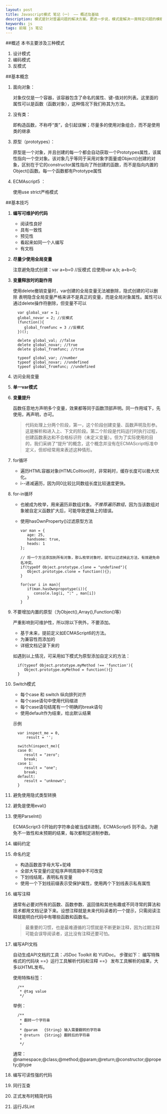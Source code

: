 ```yaml
---
layout: post
title: Javascript模式 笔记（一） —— 概述及基础
description: 模式是针对普遍问题的解决方案。更进一步说，模式是解决一类特定问题的模板。本文主要介绍Js的一些基础、编码规范和技巧。温故知新，为后续学习打下良好基础。
keywords: js 
tags: 前端 js 笔记
---
```

   
##概述
本书主要涉及三种模式

   1. 设计模式
   2. 编码模式
   3. 反模式

##基本概念

   1. 面向对象：

      对象仅仅是一个容器，该容器包含了命名的属性、键-值对的列表。这里面的属性可以是函数（函数对象），这种情况下我们称其为方法。

   2. 没有类：

      即构造函数，不称呼“类”，会引起误解；尽量多的使用对象组合，而不是使用类的继承

   3. 原型（prototypes）：

      原型是一个对象，并且创建的每一个都会自动获取一个Prototypes属性，该属性指向一个空对象。该对象几乎等同于采用对象字面量或Object()创建的对象，区别在于它的constructor属性指向了所创建的函数，而不是指向内置的Object()函数。每一个函数都有Prototype属性

   4. ECMAscript5 ：

      使用use strict严格模式

##基本技巧

   1. **编写可维护的代码**

      * 阅读性良好
      * 具有一致性
      * 预见性
      * 看起来如同一个人编写
      * 有文档

   2. **尽量少使用全局变量**

      注意避免隐式创建：var a=b=0 //反模式
      应使用var a,b; a=b=0;

   3. **变量释放时的副作用**

      使用delete撤销变量时，var创建的全局变量无法被删除，隐式创建的可以删除
      表明隐含全局变量严格来讲不是真正的变量，而是全局对象属性。属性可以通过delete操作符删除，但变量不可以

            var global_var = 1;
            global_novar = 2; //反模式
            (function(){
               global_fromfunc = 3 //反模式
            })();

            delete global_val; //false
            delete global_novar; //true
            delete global_fromfunc; //true

            typeof global_var; //number
            typeof global_novar; //undefined
            typeof global_fromfunc; //undefined

   4. 访问全局变量

   5. **单一var模式**

   6. **变量提升**

      函数任意地方声明多个变量，效果都等同于函数顶部声明。同一作用域下，先使用，再声明，亦可。

      >代码处理上分两个阶段，第一，这个阶段创建变量、函数声明及形参。这是解析和进入上、下文的阶段。第二个阶段是代码运行时执行过程，创建函数表达和不合格标识符（未定义变量）。但为了实际使用的目的，我们采纳了“提升”的概念，这个概念并没有在ECMAScript标准中定义，但却经常用来表述这种情形。

   7. for循环

      * 遍历HTML容器对象(HTMLColltion)时，非常耗时，缓存长度可以极大优化。
      * i-\-递减遍历，因为同0比较比同数组长度比较速度更快。

   8. for\-in循环

      * 也被成为枚举，用来遍历非数组对象。*不推荐遍历数组*，因为当该数组对象被自定义函数扩大后，可能导致逻辑上的错误。
      * 使用hasOwnProperty()过滤原型方法

            var man = {
               age: 25,
               handsome: true,
               heads: 1
            };

            // 将一个方法添加到所有对象，那么枚举对象时，就可以过滤掉此方法，有效避免命名冲突。
            if(typeOf Object.prototype.clone = "undefined"){
               Object.prototype.clone = function(){};
            }

            for(var i in man){
               if(man.hasOwnpropotype(i)){
                  console.log(i, ":" , man[i])
               }
            }

   9. 不要增加内置的原型（为Object(),Array(),Function()等）

      严重影响到可维护性，所以除以下例外，不要添加。

      * 基于未来，提前定义如ECMAScript6的方法。
      * 为兼容性而添加的
      * 详细文档记录下来的

      如遇到以上情况，可采用如下模式为原型添加自定义的方法：

            if(typeof Object.prototype.myMethod !== 'function'){
               Object.prototype.myMethod = function(){}
            }

   0. Switch模式

      * 每个case 和 switch 纵向排列对齐
      * 每个case语句中使用代码缩进
      * 每个case语句结尾有一个明确的break语句
      * 使用default作为结束，给出默认结果

      示例

            var inspect_me = 0,
                result = '';

            switch(inspect_me){
            case 0:
               result = "zero";
               break;
            case 1:
               result = "one";
               break;
            default:
               result = "unknown";
            }

   1. 避免使用隐式类型转换

   2. 避免是使用eval()

   3. 使用ParseInt()

      ECMAScript3 0开始的字符串会被当成8进制，ECMAScript5 则不会。为避免不一致性和未预期的结果，每次都制定进制参数。

   4. 编码约定

   5. 命名约定

      * 构造函数首字母大写+驼峰
      * 全部大写变量约定程序声明周期中不可改变
      * 下划线结尾，表明私有变量
      * 使用一个下划线前缀表示受保护属性，使用两个下划线表示私有属性

   6. 编写注释

      通常有必要对所有的函数、函数参数、返回值和其他有趣或不同寻常的算法和技术都用文档记录下来。设想注释就是未来代码读者的一个提示，只需阅读注释就能明白代码中有哪些函数和函数名。

      >最重要的习惯，也是最难遵循的习惯就是不断更新注释，因为过期注释可能会误导阅读者，这比没有注释还要可怕。

   7. 编写API文档

      自动生成API文档的工具：JSDoc Toolkit 和 YUIDoc。
      步骤如下：
      编写特殊格式的代码块 ==》运行工具解析代码和注释 ==》 发布工具解析的结果，大多以HTML发布。

      使用特殊标签：

            /**
             * @tag value
             */

      举例：

            /**
             * 翻转一个字符串
             * 
             * @param   {String} 输入需要翻转的字符串
             * @return  {String} 翻转后的字符串
             *
             */

      通常：
      @namespace;@class;@method;@param;@return;@constructor;@propety;@type

   8. 编写可读性强的代码

   9. 同行互查

   0. 正式发布时精简代码

   1. 运行JSLint





            


















